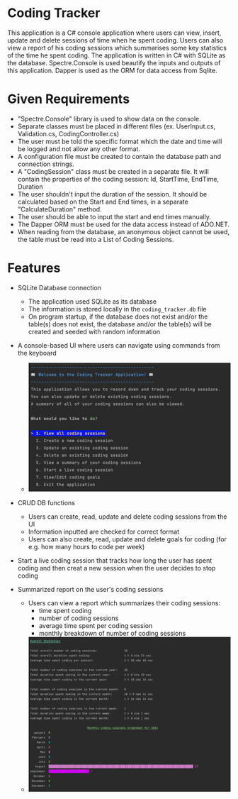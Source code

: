 # Coding Tracker

This application is a C# console application where users can view, insert,
update and delete sessions of time when he spent coding. Users can also view a report of his
coding sessions which summarises some key statistics of the time he spent coding. The application
is written in C# with SQLite as the database. Spectre.Console is used beautify the inputs and outputs
of this application. Dapper is used as the ORM for data access from Sqlite.

# Given Requirements
- "Spectre.Console" library is used to show data on the console.
- Separate classes must be placed in different files (ex. UserInput.cs, Validation.cs, CodingController.cs)
- The user must be told the specific format which the date and time will be logged and not allow any other format.
- A configuration file must be created to contain the database path and connection strings.
- A "CodingSession" class must be created in a separate file. 
It will contain the properties of the coding session: Id, StartTime, EndTime, Duration
- The user shouldn't input the duration of the session. It should be calculated based on the Start and End times, in a separate "CalculateDuration" method.
- The user should be able to input the start and end times manually.
- The Dapper ORM must be used for the data access instead of ADO.NET.
- When reading from the database, an anonymous object cannot be used, the table must be read into a List of Coding Sessions.

# Features

* SQLite Database connection
    - The application used SQLite as its database
    - The information is stored locally in the `coding_tracker.db` file
    - On program startup, if the database does not exist and/or the table(s) does not exist,
      the database and/or the table(s) will be created and seeded with random information

* A console-based UI where users can navigate using commands from the keyboard
    - ![image](CodingTracker.kjj1998/CodingTracker/Screenshots/menu.png)

* CRUD DB functions
    * Users can create, read, update and delete coding sessions from the UI
    * Information inputted are checked for correct format
    * Users can also create, read, update and delete goals for coding (for e.g. how many hours to code per week)

* Start a live coding session that tracks how long the user has spent coding and then
creat a new session when the user decides to stop coding

* Summarized report on the user's coding sessions
    * Users can view a report which summarizes their coding sessions:
      * time spent coding
      * number of coding sessions
      * average time spent per coding session
      * monthly breakdown of number of coding sessions
    * ![image](CodingTracker.kjj1998/CodingTracker/Screenshots/summary.png)